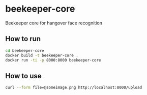 # beekeeper-core
Beekeeper core for hangover face recognition

## How to run
```bash
cd beekeeper-core
docker build -t beekeeper-core .
docker run -ti -p 8000:8000 beekeeper-core
```

## How to use
```bash
curl --form file=@someimage.png http://localhost:8000/upload
```
